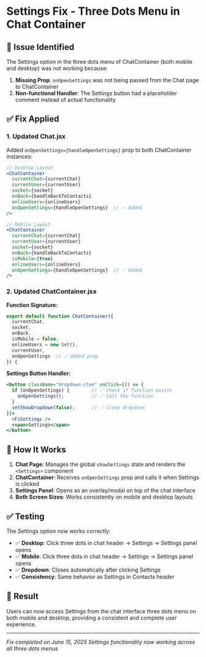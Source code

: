 # Settings Fix - Three Dots Menu in Chat Container

## 🐛 **Issue Identified**
The Settings option in the three dots menu of ChatContainer (both mobile and desktop) was not working because:

1. **Missing Prop**: `onOpenSettings` was not being passed from the Chat page to ChatContainer
2. **Non-functional Handler**: The Settings button had a placeholder comment instead of actual functionality

## ✅ **Fix Applied**

### **1. Updated Chat.jsx**
Added `onOpenSettings={handleOpenSettings}` prop to both ChatContainer instances:

```jsx
// Desktop Layout
<ChatContainer 
  currentChat={currentChat} 
  currentUser={currentUser}
  socket={socket}
  onBack={handleBackToContacts}
  onlineUsers={onlineUsers}
  onOpenSettings={handleOpenSettings}  // ✅ Added
/>

// Mobile Layout  
<ChatContainer 
  currentChat={currentChat} 
  currentUser={currentUser}
  socket={socket}
  onBack={handleBackToContacts}
  isMobile={true}
  onlineUsers={onlineUsers}
  onOpenSettings={handleOpenSettings}  // ✅ Added
/>
```

### **2. Updated ChatContainer.jsx**

**Function Signature:**
```jsx
export default function ChatContainer({ 
  currentChat, 
  socket, 
  onBack, 
  isMobile = false, 
  onlineUsers = new Set(), 
  currentUser, 
  onOpenSettings  // ✅ Added prop
}) {
```

**Settings Button Handler:**
```jsx
<button className="dropdown-item" onClick={() => {
  if (onOpenSettings) {        // ✅ Check if function exists
    onOpenSettings();          // ✅ Call the function
  }
  setShowDropdown(false);      // ✅ Close dropdown
}}>
  <FiSettings />
  <span>Settings</span>
</button>
```

## 🔗 **How It Works**

1. **Chat Page**: Manages the global `showSettings` state and renders the `<Settings>` component
2. **ChatContainer**: Receives `onOpenSettings` prop and calls it when Settings is clicked
3. **Settings Panel**: Opens as an overlay/modal on top of the chat interface
4. **Both Screen Sizes**: Works consistently on mobile and desktop layouts

## ✅ **Testing**

The Settings option now works correctly:
- ✅ **Desktop**: Click three dots in chat header → Settings → Settings panel opens
- ✅ **Mobile**: Click three dots in chat header → Settings → Settings panel opens  
- ✅ **Dropdown**: Closes automatically after clicking Settings
- ✅ **Consistency**: Same behavior as Settings in Contacts header

## 🎯 **Result**

Users can now access Settings from the chat interface three dots menu on both mobile and desktop, providing a consistent and complete user experience.

---

*Fix completed on June 15, 2025*
*Settings functionality now working across all three dots menus*
